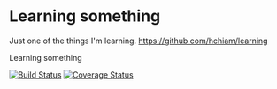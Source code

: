# Learning something

Just one of the things I'm learning. <https://github.com/hchiam/learning>

Learning something

[![Build Status](https://travis-ci.org/hchiam/learning-something.svg?branch=master)](https://travis-ci.org/hchiam/learning-something) [![Coverage Status](https://coveralls.io/repos/github/hchiam/learning-something/badge.svg?branch=master)](https://coveralls.io/github/hchiam/learning-something?branch=master)
